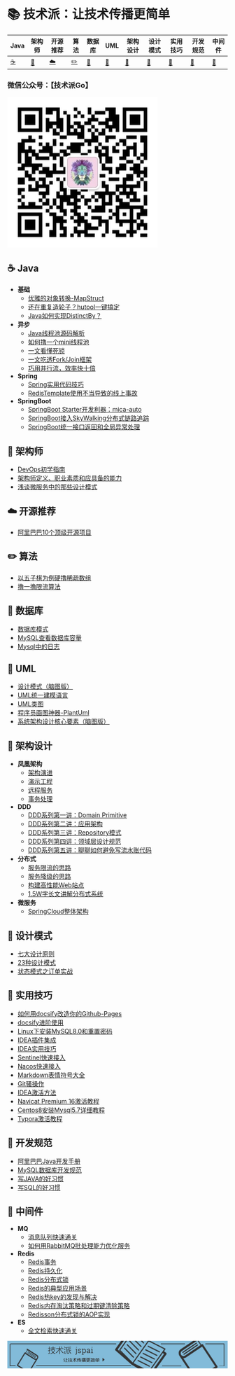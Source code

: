 

# 📚 技术派：让技术传播更简单

| Java        | 架构师    | 开源推荐        | 算法                | 数据库      | UML         | 架构设计    | 设计模式    | 实用技巧    | 开发规范     | 中间件              |
| ----------- | ----------- | ----------- | ------------------- | ----------- | ----------- | ----------- | ----------- | ----------- | ------------ | ------------------- |
| [☕](#nav-1) | [📝](#nav-1) | [☁️](#nav-3) | [✏️](#nav-4) | [💾](#nav-5) | [📐](#nav-6) | [👑](#nav-7) | [🎯](#nav-8) | [🔧](#nav-9) | [📘](#nav-10) | [🚀](#nav-10) |

### 微信公众号：【技术派Go】

![wechat](assets/rameo/wechat.jpg)

<span id="nav-1"></span>

## ☕ Java
- **基础**
    - [优雅的对象转换-MapStruct](/Java/MapStruct.md)
    - [还在重复造轮子？hutool一键搞定](/Java/Hutool.md)
    - [Java如何实现DistinctBy？](/Java/DistinctBy.md)
- **异步**
    - [Java线程池源码解析](/Java/ThreadPool.md)
    - [如何撸一个mini线程池](/Java/Mini-ThreadPool.md)
    - [一文看懂死锁](/Java/DeadLock.md)
    - [一文吃透Fork/Join框架](/Java/ForkJoin.md)
    - [巧用并行流，效率快十倍](/Java/ParallelStream.md)
- **Spring**
    - [Spring实用代码技巧](/Java/Spring/Spring-Code-Skill.md)
    - [RedisTemplate使用不当导致的线上事故](/Java/Spring/RedisTemplate-Incorrect-Use.md)
- **SpringBoot**
    - [SpringBoot Starter开发利器：mica-auto](/Java/SpringBoot/Mica-Auto.md)
    - [SpringBoot接入SkyWalking分布式链路追踪](/Java/SpringBoot/SpringBoot-SkyWalking.md)
    - [SpringBoot统一接口返回和全局异常处理](/Java/SpringBoot/SpringBoot-ApiResult-GlobelException.md)



<span id="nav-2"></span>

## 📝 架构师
- [DevOps初学指南](/Architect/DevOps-Begin-Guide.md)
- [架构师定义、职业素质和应具备的能力](/Architect/Architect-Definition.md)
- [浅谈微服务中的那些设计模式](/Architect/Micro-Service-Design-Pattern.md)

<span id="nav-3"></span>

## ☁️ 开源推荐
- [阿里巴巴10个顶级开源项目](/OpenSource/Ali-Top-Ten-Open-Project.md)

<span id="nav-4"></span>

## ✏️ 算法

- [以五子棋为例硬撸稀疏数组](/Algorithm/Sparse-Array.md)
- [撸一撸限流算法](/Algorithm/RateLimit-Algorithm.md)

<span id="nav-5"></span>

## 💾 数据库
- [数据库模式](/Database/Database-Schema.md)
- [MySQL查看数据库容量](/Database/MySQL-Capacity.md)
- [Mysql中的日志](/Database/Mysql-Log.md)

<span id="nav-6"></span>
## 📐 UML
- [设计模式（脑图版）](/UML/Design-Pattern.md)
- [UML统一建模语言](/UML/UML.md)
- [UML类图](/UML/UML-Class.md)
- [程序员画图神器-PlantUml](/UML/PlantUml.md)
- [系统架构设计核心要素（脑图版）](/UML/System-Architecture-Design-Core.md)

<span id="nav-7"></span>

## 👑 架构设计
- **凤凰架构**
    - [架构演进](/Architecture/Phoenix/Architecture-Evolution.md)
    - [演示工程](/Architecture/Phoenix/Demo-Project.md)
    - [远程服务](/Architecture/Phoenix/Remote-Service.md)
    - [事务处理](/Architecture/Phoenix/Transaction-Process.md)
- **DDD**
    - [DDD系列第一讲：Domain Primitive](/Architecture/DDD/Domain-Primitive.md)
    - [DDD系列第二讲：应用架构](/Architecture/DDD/Application-Architecture.md)
    - [DDD系列第三讲：Repository模式](/Architecture/DDD/Repository-Mode.md)
    - [DDD系列第四讲：领域层设计规范](/Architecture/DDD/Domain-Design-Specification.md)
    - [DDD系列第五讲：聊聊如何避免写流水账代码](/Architecture/DDD/Avoid-Flow-Account-Code.md)
- **分布式**
    - [服务限流的思路](/Architecture/Service-RateLimit.md)
    - [服务降级的思路](/Architecture/Service-Fallback.md)
    - [构建高性能Web站点](/Architecture/High-Performance-Web-Site.md)
    - [1.5W字长文讲解分布式系统](/Architecture/Distribute-System.md)
- **微服务**
    - [SpringCloud整体架构](/Architecture/SpringCloud/SpringCloud-Architecture.md)

<span id="nav-8"></span>

## 🎯 设计模式

- [七大设计原则](/DesignPattern/Seven-Design-Principle.md)
- [23种设计模式](/DesignPattern/Design-Pattern.md)
- [状态模式之订单实战](/DesignPattern/State-Pattern.md)

<span id="nav-9"></span>

## 🔧 实用技巧
- [如何用docsify改造你的Github-Pages](/Skill/Docsify-Github-Pages.md)
- [docsify进阶使用](/Skill/Docsify-Advanced.md)
- [Linux下安装MySQL8.0和重置密码](/Skill/Linux-MySQL.md)
- [IDEA插件集成](/Skill/IDEA-Plugin.md)
- [IDEA实用技巧](/Skill/IDEA-Skill.md)
- [Sentinel快速接入](/Skill/Sentinel-Quick-Use.md)
- [Nacos快速接入](/Skill/Nacos-Quick-Use.md)
- [Markdown表情符号大全](/Skill/Markdown-Emoji.md)
- [Git骚操作](/Skill/Git-Config.md)
- [IDEA激活方法](/Skill/IDEA-Activate.md)
- [Navicat Premium 16激活教程](/Skill/Navicat-Activate.md)
- [Centos8安装Mysql5.7详细教程](/Skill/CentOs8-MySQL57.md)
- [Typora激活教程](/Skill/Typora-Activate.md)

<span id="nav-10"></span>

## 📘 开发规范
- [阿里巴巴Java开发手册](/Specification/Ali-Java-Specification.md)
- [MySQL数据库开发规范](/Specification/MySQL-Specification.md)
- [写JAVA的好习惯](/Specification/JAVA-Good-Habits.md)
- [写SQL的好习惯](/Specification/SQL-Good-Habits.md)

<span id="nav-11"></span>

## 🚀 中间件
- **MQ**
    - [消息队列快速通关](/Middleware/MQ/MQ-Quick-Study.md)
    - [如何用RabbitMQ批处理能力优化服务](/Middleware/MQ/RabbitMQ-Batch.md)
- **Redis**
    - [Redis事务](/Middleware/Redis/Redis-Transaction.md)
    - [Redis持久化](/Middleware/Redis/Redis-Persistence.md)
    - [Redis分布式锁](/Middleware/Redis/Redis-Distribute-Lock.md)
    - [Redis的典型应用场景](/Middleware/Redis/Redis-Use-Scene.md)
    - [Redis热key的发现与解决](/Middleware/Redis/Redis-Hotkey.md)
    - [Redis内存淘汰策略和过期键清除策略](/Middleware/Redis/Redis-Memory-Retirement-Policy.md)
    - [Redisson分布式锁的AOP实现](/Middleware/Redis/Redisson-Distribute-Lock.md)
- **ES**
  - [全文检索快速通关](/Middleware/ES/Full-Text-Search.md)



![poster](assets/rameo/jspai.jpg)
